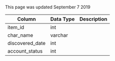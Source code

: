 This page was updated September 7 2019

| Column          | Data Type | Description |
| --------------- | --------- | ----------- |
| item_id         | int       |             |
| char_name       | varchar   |             |
| discovered_date | int       |             |
| account_status  | int       |             |